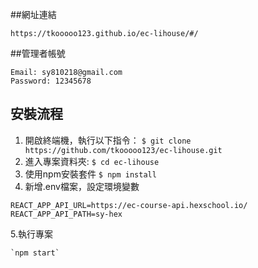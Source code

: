 ##網址連結
```
https://tkooooo123.github.io/ec-lihouse/#/
```
##管理者帳號
```
Email: sy810218@gmail.com
Password: 12345678
```
## 安裝流程
1. 開啟終端機，執行以下指令：
 `$ git clone https://github.com/tkooooo123/ec-lihouse.git`
2. 進入專案資料夾:
 `$ cd ec-lihouse`
3. 使用npm安裝套件
 `$ npm install`
4. 新增.env檔案，設定環境變數
```
REACT_APP_API_URL=https://ec-course-api.hexschool.io/
REACT_APP_API_PATH=sy-hex
```
5.執行專案
```
`npm start`
```

